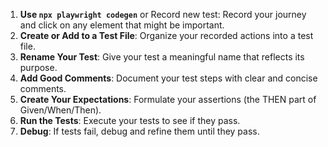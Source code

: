 1. **Use `npx playwright codegen`** or Record new test: Record your journey and click on any element that might be important.
2. **Create or Add to a Test File**: Organize your recorded actions into a test file.
3. **Rename Your Test**: Give your test a meaningful name that reflects its purpose.
4. **Add Good Comments**: Document your test steps with clear and concise comments.
5. **Create Your Expectations**: Formulate your assertions (the THEN part of Given/When/Then).
6. **Run the Tests**: Execute your tests to see if they pass.
7. **Debug**: If tests fail, debug and refine them until they pass.
